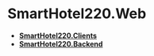 # SmartHotel220.Web

- **[SmartHotel220.Clients](https://github.com/AlexeyBuryanov/SmartHotel220.Clients)**
- **[SmartHotel220.Backend](https://github.com/AlexeyBuryanov/SmartHotel220.Backend)**
